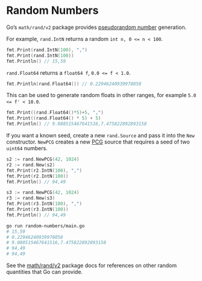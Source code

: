 # Random Numbers

Go’s `math/rand/v2` package provides [pseudorandom number](https://en.wikipedia.org/wiki/Pseudorandom_number_generator) generation.

For example, `rand.IntN` returns a random `int n, 0 <= n < 100`.

```go
fmt.Print(rand.IntN(100), ",")
fmt.Print(rand.IntN(100))
fmt.Println() // 15,59
```

`rand.Float64` returns a `float64 f`, `0.0 <= f < 1.0`.

```go
fmt.Println(rand.Float64()) // 0.22946240939978058
```

This can be used to generate random floats in other ranges, for example `5.0 <= f' < 10.0`.

```go
fmt.Print((rand.Float64()*5)+5, ",")
fmt.Print((rand.Float64() * 5) + 5)
fmt.Println() // 9.088515467641516,7.475822892893158
```

If you want a known seed, create a new `rand.Source` and pass it into the `New` constructor. `NewPCG` creates a new [PCG](https://en.wikipedia.org/wiki/Permuted_congruential_generator) source that requires a seed of two `uint64` numbers.

```go
s2 := rand.NewPCG(42, 1024)
r2 := rand.New(s2)
fmt.Print(r2.IntN(100), ",")
fmt.Print(r2.IntN(100))
fmt.Println() // 94,49

s3 := rand.NewPCG(42, 1024)
r3 := rand.New(s3)
fmt.Print(r3.IntN(100), ",")
fmt.Print(r3.IntN(100))
fmt.Println() // 94,49
```

```sh
go run random-numbers/main.go
# 15,59
# 0.22946240939978058
# 9.088515467641516,7.475822892893158
# 94,49
# 94,49
```

See the [math/rand/v2](https://pkg.go.dev/math/rand/v2) package docs for references on other random quantities that Go can provide.
